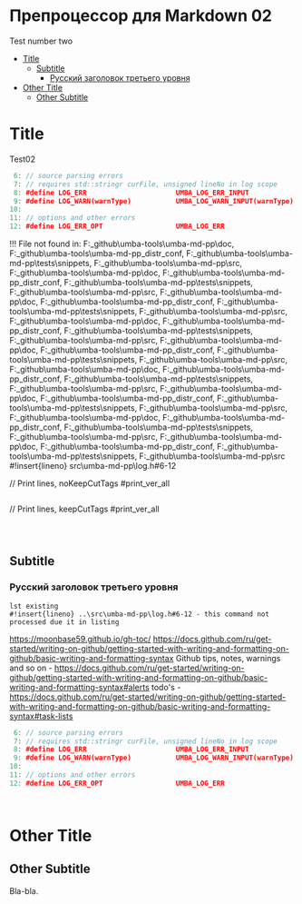 # Препроцессор для Markdown 02

Test number two

  - [Title](#user-content-title)
    - [Subtitle](#user-content-subtitle)
      - [Русский заголовок третьего уровня](#user-content-русский-заголовок-третьего-уровня)
  - [Other Title](#user-content-other-title)
    - [Other Subtitle](#user-content-other-subtitle)


# Title

Test02

```cpp
 6: // source parsing errors
 7: // requires std::stringr curFile, unsigned lineNo in log scope
 8: #define LOG_ERR                      UMBA_LOG_ERR_INPUT
 9: #define LOG_WARN(warnType)           UMBA_LOG_WARN_INPUT(warnType)
10: 
11: // options and other errors
12: #define LOG_ERR_OPT                  UMBA_LOG_ERR
```

!!! File not found in: F:\_github\umba-tools\umba-md-pp\doc, F:\_github\umba-tools\umba-md-pp\_distr_conf, F:\_github\umba-tools\umba-md-pp\tests\snippets, F:\_github\umba-tools\umba-md-pp\src, F:\_github\umba-tools\umba-md-pp\doc, F:\_github\umba-tools\umba-md-pp\_distr_conf, F:\_github\umba-tools\umba-md-pp\tests\snippets, F:\_github\umba-tools\umba-md-pp\src, F:\_github\umba-tools\umba-md-pp\doc, F:\_github\umba-tools\umba-md-pp\_distr_conf, F:\_github\umba-tools\umba-md-pp\tests\snippets, F:\_github\umba-tools\umba-md-pp\src, F:\_github\umba-tools\umba-md-pp\doc, F:\_github\umba-tools\umba-md-pp\_distr_conf, F:\_github\umba-tools\umba-md-pp\tests\snippets, F:\_github\umba-tools\umba-md-pp\src, F:\_github\umba-tools\umba-md-pp\doc, F:\_github\umba-tools\umba-md-pp\_distr_conf, F:\_github\umba-tools\umba-md-pp\tests\snippets, F:\_github\umba-tools\umba-md-pp\src, F:\_github\umba-tools\umba-md-pp\doc, F:\_github\umba-tools\umba-md-pp\_distr_conf, F:\_github\umba-tools\umba-md-pp\tests\snippets, F:\_github\umba-tools\umba-md-pp\src, F:\_github\umba-tools\umba-md-pp\doc, F:\_github\umba-tools\umba-md-pp\_distr_conf, F:\_github\umba-tools\umba-md-pp\tests\snippets, F:\_github\umba-tools\umba-md-pp\src, F:\_github\umba-tools\umba-md-pp\doc, F:\_github\umba-tools\umba-md-pp\_distr_conf, F:\_github\umba-tools\umba-md-pp\tests\snippets, F:\_github\umba-tools\umba-md-pp\src, F:\_github\umba-tools\umba-md-pp\doc, F:\_github\umba-tools\umba-md-pp\_distr_conf, F:\_github\umba-tools\umba-md-pp\tests\snippets, F:\_github\umba-tools\umba-md-pp\src
#!insert{lineno} src\umba-md-pp\log.h#6-12


// Print lines, noKeepCutTags #print_ver_all

```cpp
```


// Print lines, keepCutTags   #print_ver_all

```cpp
```


```cpp
```


```cpp
```

## Subtitle
### Русский заголовок третьего уровня

```
lst existing
#!insert{lineno} ..\src\umba-md-pp\log.h#6-12 - this command not processed due it in listing
```

https://moonbase59.github.io/gh-toc/
https://docs.github.com/ru/get-started/writing-on-github/getting-started-with-writing-and-formatting-on-github/basic-writing-and-formatting-syntax
Github tips, notes, warnings and so on - https://docs.github.com/ru/get-started/writing-on-github/getting-started-with-writing-and-formatting-on-github/basic-writing-and-formatting-syntax#alerts
todo's - https://docs.github.com/ru/get-started/writing-on-github/getting-started-with-writing-and-formatting-on-github/basic-writing-and-formatting-syntax#task-lists

```cpp
 6: // source parsing errors
 7: // requires std::stringr curFile, unsigned lineNo in log scope
 8: #define LOG_ERR                      UMBA_LOG_ERR_INPUT
 9: #define LOG_WARN(warnType)           UMBA_LOG_WARN_INPUT(warnType)
10: 
11: // options and other errors
12: #define LOG_ERR_OPT                  UMBA_LOG_ERR
```

```cpp
```

```cpp
```

# Other Title

## Other Subtitle

Bla-bla.

